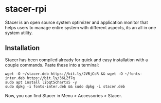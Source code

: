 # stacer-rpi
Stacer is an open source system optimizer and application monitor that helps users to manage entire system with different aspects, its an all in one system utility.

## Installation
Stacer has been compiled already for quick and easy installation with a couple commands. Paste these into a terminal:
```
wget -O ~/stacer.deb https://bit.ly/2VRjCcR && wget -O ~/fonts-inter.deb https://bit.ly/36LZf7q
sudo apt install libqt5charts5 -y
sudo dpkg -i fonts-inter.deb && sudo dpkg -i stacer.deb
```
Now, you can find Stacer in Menu > Accessories > Stacer.
